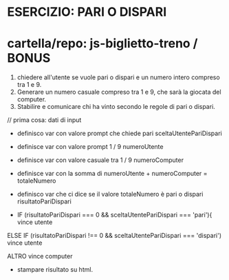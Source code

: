 
# ESERCIZIO: PARI O DISPARI
# cartella/repo: js-biglietto-treno / BONUS


1. chiedere all'utente se vuole pari o dispari e un numero intero compreso tra 1 e 9.
2. Generare un numero casuale compreso tra 1 e 9, che sarà la giocata del computer.
3. Stabilire e comunicare chi ha vinto secondo le regole di pari o dispari.

<!-- ESECUZIONE DELL'ESERCIZIO -->

// prima cosa: dati di input

- definisco var con valore prompt che chiede pari sceltaUtentePariDispari
- definisce var con valore prompt 1 / 9 numeroUtente
- definisce var con valore casuale tra 1 / 9 numeroComputer

- definisce var con la somma di numeroUtente + numeroComputer = totaleNumero

- definisco var che ci dice se il valore totaleNumero è pari o dispari risultatoPariDispari

- IF (risultatoPariDispari === 0 && sceltaUtentePariDispari === 'pari'){
    vince utente

ELSE IF (risultatoPariDispari !== 0 && sceltaUtentePariDispari === 'dispari')
    vince utente

ALTRO
    vince computer

- stampare risultato su html.
